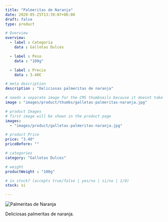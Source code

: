 ```yaml
---
title: "Palmeritas de Naranja"
date: 2020-05-25T13:39:07+06:00
draft: false
type: product

# Overview
overview:
  - label : Categoría
    data : Galletas Dulces

  - label : Peso
    data : "100g"

  - label : Precio
    data : 3.40€

# meta description
description : "Deliciosas palmeritas de naranja"

# needs a separate image for the CMS thumbnails because it doesnt take arrays (slideshow images)
image : "images/product/thumbs/galletas-palmeritas-naranja.jpg"

# product Images
# first image will be shown in the product page
images:
  - "images/product/galletas-palmeritas-naranja.jpg"

# product Price
price: "3.40"
priceBefore: ""

# categories
category: "Galletas Dulces"

# weight
productWeight : "100g"

# in stock? (accepts true/false | yes/no | si/no | 1/0)
stock: si

---
```

![Palmeritas de Naranja](/images/product/galletas-palmeritas-naranja.jpg "Palmeritas de Naranja")

Deliciosas palmeritas de naranja.
